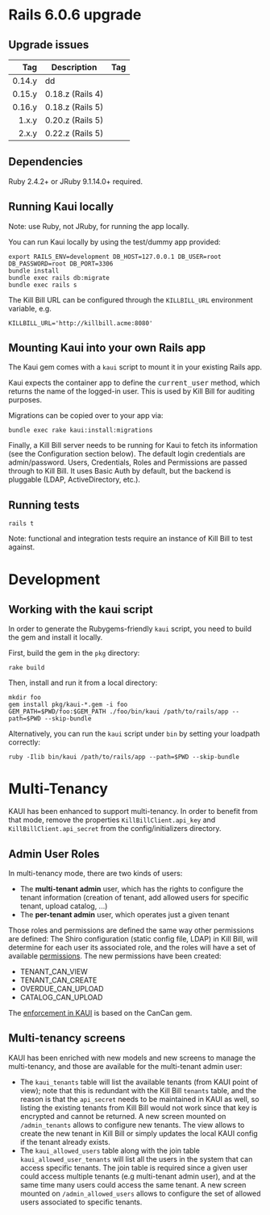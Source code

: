 # Rails 6.0.6 upgrade


Upgrade issues
-----------------------

| Tag          | Description | Tag          |
| -----------: | ------------| -----------: |
| 0.14.y       | dd        |
| 0.15.y       | 0.18.z (Rails 4)  |
| 0.16.y       | 0.18.z (Rails 5)  |
| 1.x.y        | 0.20.z (Rails 5)  |
| 2.x.y        | 0.22.z (Rails 5)  |

Dependencies
------------

Ruby 2.4.2+ or JRuby 9.1.14.0+ required.

Running Kaui locally
---------------------

Note: use Ruby, not JRuby, for running the app locally.

You can run Kaui locally by using the test/dummy app provided:

```
export RAILS_ENV=development DB_HOST=127.0.0.1 DB_USER=root DB_PASSWORD=root DB_PORT=3306
bundle install
bundle exec rails db:migrate
bundle exec rails s
```

The Kill Bill URL can be configured through the `KILLBILL_URL` environment variable, e.g.

```
KILLBILL_URL='http://killbill.acme:8080'
```

Mounting Kaui into your own Rails app
-------------------------------------

The Kaui gem comes with a `kaui` script to mount it in your existing Rails app.

Kaui expects the container app to define the <tt>current_user</tt> method, which returns the
name of the logged-in user. This is used by Kill Bill for auditing purposes.

Migrations can be copied over to your app via:

```
bundle exec rake kaui:install:migrations
```

Finally, a Kill Bill server needs to be running for Kaui to fetch its information (see the Configuration section below).
The default login credentials are admin/password.  Users, Credentials, Roles and Permissions are
passed through to Kill Bill. It uses Basic Auth by default, but the backend is pluggable (LDAP,
ActiveDirectory, etc.).


Running tests
-------------

```
rails t
```

Note: functional and integration tests require an instance of Kill Bill to test against.

Development
===========

Working with the kaui script
----------------------------

In order to generate the Rubygems-friendly `kaui` script, you need to build the gem
and install it locally.

First, build the gem in the `pkg` directory:

    rake build

Then, install and run it from a local directory:

    mkdir foo
    gem install pkg/kaui-*.gem -i foo
    GEM_PATH=$PWD/foo:$GEM_PATH ./foo/bin/kaui /path/to/rails/app --path=$PWD --skip-bundle

Alternatively, you can run the `kaui` script under `bin` by setting your loadpath correctly:

    ruby -Ilib bin/kaui /path/to/rails/app --path=$PWD --skip-bundle


Multi-Tenancy
=============

KAUI has been enhanced to support multi-tenancy. In order to benefit from that mode, remove the properties `KillBillClient.api_key` and `KillBillClient.api_secret` from the config/initializers directory.

Admin User Roles
----------------

In multi-tenancy mode, there are two kinds of users:

* The **multi-tenant admin** user, which has the rights to configure the tenant information (creation of tenant, add allowed users for specific tenant, upload catalog, ...)
* The **per-tenant admin** user, which operates just a given tenant

Those roles and permissions are defined the same way other permissions are defined: The Shiro configuration (static config file, LDAP) in Kill Bill, will determine for each user its associated role, and the roles will have a set of available [permissions](https://github.com/killbill/killbill-api/blob/master/src/main/java/org/killbill/billing/security/Permission.java). The new permissions have been created:

* TENANT_CAN_VIEW
* TENANT_CAN_CREATE
* OVERDUE_CAN_UPLOAD
* CATALOG_CAN_UPLOAD

The [enforcement in KAUI](https://github.com/killbill/killbill-admin-ui/blob/master/app/models/kaui/ability.rb) is based on the CanCan gem.

Multi-tenancy screens
---------------------

KAUI has been enriched with new models and new screens to manage the multi-tenancy, and those are available for the multi-tenant admin user:

* The `kaui_tenants` table will list the available tenants (from KAUI point of view); note that this is redundant with the Kill Bill `tenants` table, and the reason is that the `api_secret` needs to be maintained in KAUI as well, so listing the existing tenants from Kill Bill would not work since that key is encrypted and cannot be returned. A new screen mounted on `/admin_tenants` allows to configure new tenants. The view allows to create the new tenant in Kill Bill or simply updates the local KAUI config if the tenant already exists.
* The `kaui_allowed_users` table along with the join table `kaui_allowed_user_tenants` will list all the users in the system that can access specific tenants. The join table is required since a given user could access multiple tenants (e.g multi-tenant admin user), and at the same time many users could access the same tenant. A new screen mounted on `/admin_allowed_users` allows to configure the set of allowed users associated to specific tenants.



